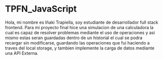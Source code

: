 # TPFN_JavaScript

Hola, mi nombre es Iñaki Trapiella, soy estudiante de desarrollador full stack frontend. Para mi proyecto final hice una simulacion de una calculadora la cual es capaz de resolver problemas mediante el uso de operaciones y asi mismo estas seran guardadas dentro de un historial el cual se podra recargar sin modificarse, guardando las operaciones que fui haciendo a traves del local storage, y tambien implemente la carga de datos mediante una API Externa.
